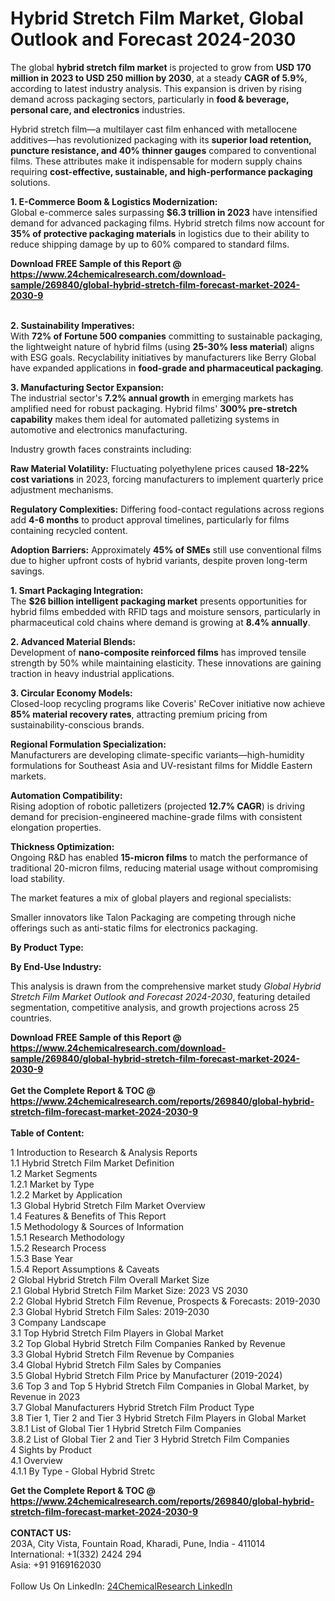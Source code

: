 <h1>Hybrid Stretch Film Market, Global Outlook and Forecast 2024-2030</h1><p>The global <strong>hybrid stretch film market</strong> is projected to grow from <strong>USD 170 million in 2023 to USD 250 million by 2030</strong>, at a steady <strong>CAGR of 5.9%</strong>, according to latest industry analysis. This expansion is driven by rising demand across packaging sectors, particularly in <strong>food &amp; beverage, personal care, and electronics</strong> industries.</p><p>Hybrid stretch film—a multilayer cast film enhanced with metallocene additives—has revolutionized packaging with its <strong>superior load retention, puncture resistance, and 40% thinner gauges</strong> compared to conventional films. These attributes make it indispensable for modern supply chains requiring <strong>cost-effective, sustainable, and high-performance packaging</strong> solutions.</p><p><strong>1. E-Commerce Boom &amp; Logistics Modernization:</strong><br>
Global e-commerce sales surpassing <strong>$6.3 trillion in 2023</strong> have intensified demand for advanced packaging films. Hybrid stretch films now account for <strong>35% of protective packaging materials</strong> in logistics due to their ability to reduce shipping damage by up to 60% compared to standard films.</p><div><b>Download FREE Sample of this Report @ 
            <a href="https://www.24chemicalresearch.com/download-sample/269840/global-hybrid-stretch-film-forecast-market-2024-2030-9">
            https://www.24chemicalresearch.com/download-sample/269840/global-hybrid-stretch-film-forecast-market-2024-2030-9</a></b></div><br><p><strong>2. Sustainability Imperatives:</strong><br>
With <strong>72% of Fortune 500 companies</strong> committing to sustainable packaging, the lightweight nature of hybrid films (using <strong>25-30% less material</strong>) aligns with ESG goals. Recyclability initiatives by manufacturers like Berry Global have expanded applications in <strong>food-grade and pharmaceutical packaging</strong>.</p><p><strong>3. Manufacturing Sector Expansion:</strong><br>
The industrial sector's <strong>7.2% annual growth</strong> in emerging markets has amplified need for robust packaging. Hybrid films' <strong>300% pre-stretch capability</strong> makes them ideal for automated palletizing systems in automotive and electronics manufacturing.</p><p>Industry growth faces constraints including:</p><p><strong>Raw Material Volatility:</strong> Fluctuating polyethylene prices caused <strong>18-22% cost variations</strong> in 2023, forcing manufacturers to implement quarterly price adjustment mechanisms.</p><p><strong>Regulatory Complexities:</strong> Differing food-contact regulations across regions add <strong>4-6 months</strong> to product approval timelines, particularly for films containing recycled content.</p><p><strong>Adoption Barriers:</strong> Approximately <strong>45% of SMEs</strong> still use conventional films due to higher upfront costs of hybrid variants, despite proven long-term savings.</p><p><strong>1. Smart Packaging Integration:</strong><br>
The <strong>$26 billion intelligent packaging market</strong> presents opportunities for hybrid films embedded with RFID tags and moisture sensors, particularly in pharmaceutical cold chains where demand is growing at <strong>8.4% annually</strong>.</p><p><strong>2. Advanced Material Blends:</strong><br>
Development of <strong>nano-composite reinforced films</strong> has improved tensile strength by 50% while maintaining elasticity. These innovations are gaining traction in heavy industrial applications.</p><p><strong>3. Circular Economy Models:</strong><br>
Closed-loop recycling programs like Coveris' ReCover initiative now achieve <strong>85% material recovery rates</strong>, attracting premium pricing from sustainability-conscious brands.</p><p><strong>Regional Formulation Specialization:</strong><br>
	Manufacturers are developing climate-specific variants—high-humidity formulations for Southeast Asia and UV-resistant films for Middle Eastern markets.</p><p><strong>Automation Compatibility:</strong><br>
	Rising adoption of robotic palletizers (projected <strong>12.7% CAGR</strong>) is driving demand for precision-engineered machine-grade films with consistent elongation properties.</p><p><strong>Thickness Optimization:</strong><br>
	Ongoing R&amp;D has enabled <strong>15-micron films</strong> to match the performance of traditional 20-micron films, reducing material usage without compromising load stability.</p><p>The market features a mix of global players and regional specialists:</p><p>Smaller innovators like Talon Packaging are competing through niche offerings such as anti-static films for electronics packaging.</p><p><strong>By Product Type:</strong></p><p><strong>By End-Use Industry:</strong></p><p>This analysis is drawn from the comprehensive market study <em>Global Hybrid Stretch Film Market Outlook and Forecast 2024-2030</em>, featuring detailed segmentation, competitive analysis, and growth projections across 25 countries.</p><div><b>Download FREE Sample of this Report @ 
            <a href="https://www.24chemicalresearch.com/download-sample/269840/global-hybrid-stretch-film-forecast-market-2024-2030-9">
            https://www.24chemicalresearch.com/download-sample/269840/global-hybrid-stretch-film-forecast-market-2024-2030-9</a></b></div><br><div><b>Get the Complete Report & TOC @ 
            <a href="https://www.24chemicalresearch.com/reports/269840/global-hybrid-stretch-film-forecast-market-2024-2030-9">
            https://www.24chemicalresearch.com/reports/269840/global-hybrid-stretch-film-forecast-market-2024-2030-9</a></b></div><br>
            <b>Table of Content:</b><p>1 Introduction to Research & Analysis Reports<br />
    1.1 Hybrid Stretch Film Market Definition<br />
    1.2 Market Segments<br />
        1.2.1 Market by Type<br />
        1.2.2 Market by Application<br />
    1.3 Global Hybrid Stretch Film Market Overview<br />
    1.4 Features & Benefits of This Report<br />
    1.5 Methodology & Sources of Information<br />
        1.5.1 Research Methodology<br />
        1.5.2 Research Process<br />
        1.5.3 Base Year<br />
        1.5.4 Report Assumptions & Caveats<br />
2 Global Hybrid Stretch Film Overall Market Size<br />
    2.1 Global Hybrid Stretch Film Market Size: 2023 VS 2030<br />
    2.2 Global Hybrid Stretch Film Revenue, Prospects & Forecasts: 2019-2030<br />
    2.3 Global Hybrid Stretch Film Sales: 2019-2030<br />
3 Company Landscape<br />
    3.1 Top Hybrid Stretch Film Players in Global Market<br />
    3.2 Top Global Hybrid Stretch Film Companies Ranked by Revenue<br />
    3.3 Global Hybrid Stretch Film Revenue by Companies<br />
    3.4 Global Hybrid Stretch Film Sales by Companies<br />
    3.5 Global Hybrid Stretch Film Price by Manufacturer (2019-2024)<br />
    3.6 Top 3 and Top 5 Hybrid Stretch Film Companies in Global Market, by Revenue in 2023<br />
    3.7 Global Manufacturers Hybrid Stretch Film Product Type<br />
    3.8 Tier 1, Tier 2 and Tier 3 Hybrid Stretch Film Players in Global Market<br />
        3.8.1 List of Global Tier 1 Hybrid Stretch Film Companies<br />
        3.8.2 List of Global Tier 2 and Tier 3 Hybrid Stretch Film Companies<br />
4 Sights by Product<br />
    4.1 Overview<br />
        4.1.1 By Type - Global Hybrid Stretc</p><div><b>Get the Complete Report & TOC @ 
            <a href="https://www.24chemicalresearch.com/reports/269840/global-hybrid-stretch-film-forecast-market-2024-2030-9">
            https://www.24chemicalresearch.com/reports/269840/global-hybrid-stretch-film-forecast-market-2024-2030-9</a></b></div><br><b>CONTACT US:</b><br>
            203A, City Vista, Fountain Road, Kharadi, Pune, India - 411014<br>
            International: +1(332) 2424 294<br>
            Asia: +91 9169162030 <br><br>
            Follow Us On LinkedIn: <a href="https://www.linkedin.com/company/24chemicalresearch/">24ChemicalResearch LinkedIn</a>
